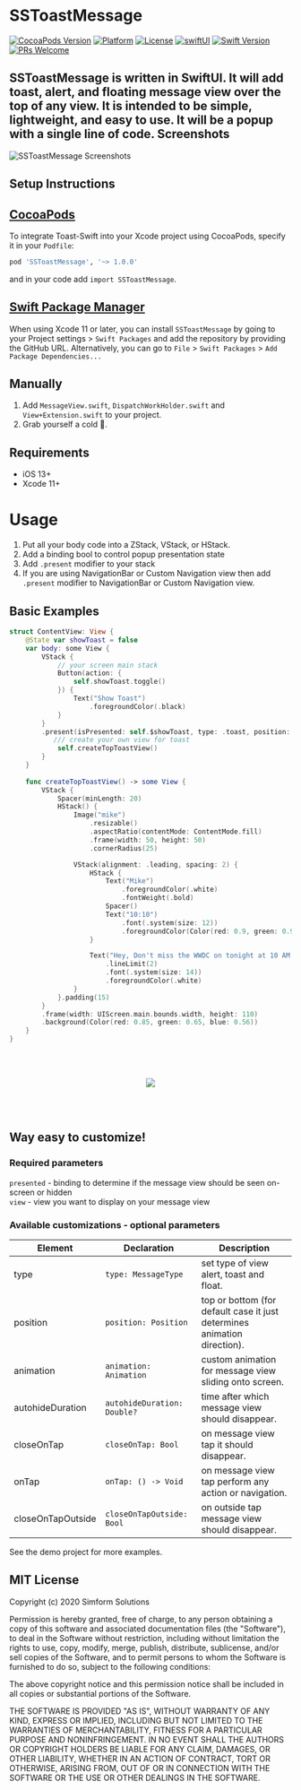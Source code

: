 SSToastMessage
=============

[![CocoaPods Version](https://img.shields.io/cocoapods/v/SSToastMessage.svg)](http://cocoadocs.org/docsets/SSToastMessage)
[![Platform](https://img.shields.io/cocoapods/p/SSToastMessage.svg?style=flat)](http://cocoapods.org/pods/SSToastMessage)
[![License](https://img.shields.io/cocoapods/l/SSToastMessage.svg?style=flat)](https://cocoapods.org/pods/SSToastMessage)
[![swiftUI](https://img.shields.io/badge/-swiftUI-blue)](https://developer.apple.com/documentation/swiftui)
[![Swift Version][swift-image]][swift-url]
[![PRs Welcome][PR-image]][PR-url]



SSToastMessage is written in SwiftUI. It will add toast, alert, and floating message view over the top of any view. It is intended to be simple, lightweight, and easy to use. It will be a popup with a single line of code.
Screenshots
---------
![SSToastMessage Screenshots](screen_shots.png)


Setup Instructions
------------------
[CocoaPods](http://cocoapods.org)
------------------
To integrate Toast-Swift into your Xcode project using CocoaPods, specify it in your `Podfile`:
```ruby
pod 'SSToastMessage', '~> 1.0.0'
```
and in your code add `import SSToastMessage`.

[Swift Package Manager](https://swift.org/package-manager/)
------------------
When using Xcode 11 or later, you can install `SSToastMessage` by going to your Project settings > `Swift Packages` and add the repository by providing the GitHub URL. Alternatively, you can go to `File` > `Swift Packages` > `Add Package Dependencies...`


## Manually

1. Add `MessageView.swift`, `DispatchWorkHolder.swift` and `View+Extension.swift` to your project.
2. Grab yourself a cold 🍺.

## Requirements
* iOS 13+
* Xcode 11+

# Usage
1. Put all your body code into a ZStack, VStack, or HStack. 
2. Add a binding bool to control popup presentation state
3. Add `.present` modifier to your stack
4. If you are using NavigationBar or Custom Navigation view then add `.present` modifier to NavigationBar or Custom Navigation view.

Basic Examples
---------
```swift
struct ContentView: View {
    @State var showToast = false
    var body: some View {
        VStack {
            // your screen main stack
            Button(action: {
                self.showToast.toggle()
            }) {
                Text("Show Toast")
                    .foregroundColor(.black)
            }
        }
        .present(isPresented: self.$showToast, type: .toast, position: .top) {
           /// create your own view for toast
            self.createTopToastView()
        }
    }
    
    func createTopToastView() -> some View {
        VStack {
            Spacer(minLength: 20)
            HStack() {
                Image("mike")
                    .resizable()
                    .aspectRatio(contentMode: ContentMode.fill)
                    .frame(width: 50, height: 50)
                    .cornerRadius(25)

                VStack(alignment: .leading, spacing: 2) {
                    HStack {
                        Text("Mike")
                            .foregroundColor(.white)
                            .fontWeight(.bold)
                        Spacer()
                        Text("10:10")
                            .font(.system(size: 12))
                            .foregroundColor(Color(red: 0.9, green: 0.9, blue: 0.9))
                    }

                    Text("Hey, Don't miss the WWDC on tonight at 10 AM PST.")
                        .lineLimit(2)
                        .font(.system(size: 14))
                        .foregroundColor(.white)
                }
            }.padding(15)
        }
        .frame(width: UIScreen.main.bounds.width, height: 110)
        .background(Color(red: 0.85, green: 0.65, blue: 0.56))
    }
}
```

<br> </br>
<p align="center">
  <img src="demo.gif" />
</p>
<br> </br>

Way easy to customize!
---------
### Required parameters 
`presented` - binding to determine if the message view should be seen on-screen or hidden     
`view` - view you want to display on your message view 

### Available customizations - optional parameters    

Element | Declaration | Description
--------|-----------|-----
type | `type: MessageType` | set type of view alert, toast and float.
position | `position: Position` |  top or bottom (for default case it just determines animation direction).
animation | `animation: Animation` | custom animation for message view sliding onto screen.
autohideDuration | `autohideDuration: Double?` |  time after which message view should disappear.
closeOnTap | `closeOnTap: Bool` | on message view tap it should disappear.
onTap | `onTap: () -> Void` | on message view tap perform any action or navigation.
closeOnTapOutside | `closeOnTapOutside: Bool` | on outside tap message view should disappear.


See the demo project for more examples.

## MIT License

Copyright (c) 2020 Simform Solutions

Permission is hereby granted, free of charge, to any person obtaining a copy
of this software and associated documentation files (the "Software"), to deal
in the Software without restriction, including without limitation the rights
to use, copy, modify, merge, publish, distribute, sublicense, and/or sell
copies of the Software, and to permit persons to whom the Software is
furnished to do so, subject to the following conditions:

The above copyright notice and this permission notice shall be included in all
copies or substantial portions of the Software.

THE SOFTWARE IS PROVIDED "AS IS", WITHOUT WARRANTY OF ANY KIND, EXPRESS OR
IMPLIED, INCLUDING BUT NOT LIMITED TO THE WARRANTIES OF MERCHANTABILITY,
FITNESS FOR A PARTICULAR PURPOSE AND NONINFRINGEMENT. IN NO EVENT SHALL THE
AUTHORS OR COPYRIGHT HOLDERS BE LIABLE FOR ANY CLAIM, DAMAGES, OR OTHER
LIABILITY, WHETHER IN AN ACTION OF CONTRACT, TORT OR OTHERWISE, ARISING FROM,
OUT OF OR IN CONNECTION WITH THE SOFTWARE OR THE USE OR OTHER DEALINGS IN THE
SOFTWARE.

[PR-image]:https://img.shields.io/badge/PRs-welcome-brightgreen.svg?style=flat
[PR-url]:http://makeapullrequest.com
[swift-image]:https://img.shields.io/badge/swift-5.0-orange.svg
[swift-url]: https://swift.org/
